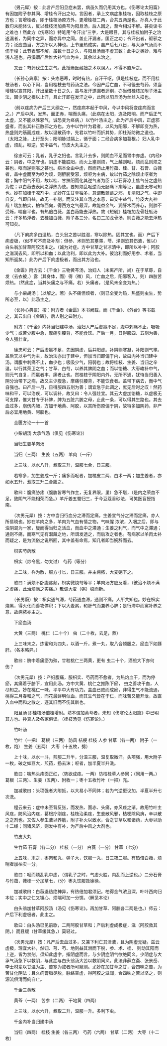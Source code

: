 <!-- { "loadSidebar": true } -->
　　（男元犀）按：此言产后阳旦症未罢，病虽久而仍用其方也。《伤寒论太阳篇》有因加附子参其间、增桂令汗出之句。言因者，承上文病症象桂枝，因取桂枝之原方也；言增桂者，即于桂枝汤原方外，更增桂枝二两，合共五两是也。孙真人于此数句未能体认，反以桂枝汤加黄芩为阳旦汤，后人因之，至今相沿不解。甚矣读书之难也！然此方《伤寒论》特笔用“令汗出”三字，大是眼目，其与桂枝加附子之治遂漏者，为同中之异，而亦异中之同。盖止汗漏者，匡正之功；令汗出者，驱邪之力；泛应曲当，方之所以入神也。上节里热成实，虽产后七八日，与大承气汤而不伤于峻；此节表邪不解，虽数十日之久，与阳旦汤而不虚其数；此中之奥妙，难与浅人道也。丹溪谓产后惟大补气血为主，其余以末治之。

　　又云：芍药伐生生之气。此授庸医藏拙之术以误人，不得不直斥之。

　　（长孙心典禀）按：头疼恶寒，时时有热，自汗干呕，俱是桂枝症。而不用桂枝汤者，以心下闷，当用桂枝去芍药汤之法。今因产后亡血，不可径去芍药，须当增桂以宣其阳，汗出至数十日之久，虽与发汗遂漏者迥别，亦当借桂枝加附子汤主法，固少阴之根以止汗，且止汗即在发汗之中，此所以阳旦汤为丝丝入扣也。

　　（前以痉病为产后三大纲之一，然痉病本起于中风，今以中风将变痉病而言之。）产后中风，发热，面正赤，喘而头痛，（此病在太阳，连及阳明。而产后正气太虚，又不能以胜邪气，诚恐变为痉病，）以竹叶汤主之。此为产后中风，正虚邪盛者，而出其补正散邪之方也。方中以竹叶为君者，以风为阳邪，不解即变为热，热盛则灼筋而成痉，故以温散药中，先君以竹叶而折其势，即杜渐防微之道也。（太阳之脉，上行至头；阳明脉过膈上，循于面；二经合病多加葛根。）妇人乳中虚，烦乱，呕逆，安中益气，竹皮大丸主之。

　　徐忠可云：乳者，乳子之妇也。言乳汁去多，则阴血不足而胃中亦虚。《内经》云：阴者，中之守也。阴虚不能胜阳，而火上壅则烦，气上越则呕。烦而乱则烦之甚也，呕而逆则呕之甚也。病本全由中虚，然而药止用竹茹、桂、甘、石膏、白薇者，盖中虚而至为呕为烦，则胆腑受邪，烦呕为主病，故以竹茹之除烦止呕者为君；胸中阳气不用，故以桂、甘扶阳而化其逆气者为臣；以石膏凉上焦气分之虚热为佐；以白薇去表间之浮热为使。要知烦乱呕逆而无肠痛下痢等证，虽虚无寒可知也。妙在加桂于凉剂中，尤妙在生甘草独多，意谓散蕴蓄之邪，复清阳之气，中即自安，气即自益，故无一补剂。而又注其立汤之本意，曰安中益气，竹皮大丸神哉！喘加柏实，柏每西向，得西方之气最深，故能益金气、润肝木而养心，则肺不受烁，喘自平也。有热倍白薇，盖白薇能去浮热。故《短剧》桂枝加龙骨牡蛎汤云：汗多热浮者，去桂加白薇、附子各三分，名曰二加龙骨汤，则白薇之能去浮热可知矣。

　　（凡下痢病多由湿热，白头翁之苦以胜湿，寒以除热，固其宣也。而）产后下痢虚极，（似不可不商及补剂；但参、术则恐其壅滞，苓、泽则恐其伤液，惟以）白头翁加甘草阿胶汤主之。（诚为对症。方中甘草之甘凉清中，即所以补中；阿胶之滋润去风，即所以和血；以此治利，即以此为大补。彼治利而好用参、术者，当知所返矣。）此为产后下痢虚极者，而出其方治也。

　　《金匮》附方云：《千金》三物黄芩汤，治妇人（未离产所，尚）在于草蓐，自发（去衣被，）露（其身体，而）得（微）风，（亡血之后，阳邪客入，则）四肢苦烦热。（然此症，当其头痛之与不痛。若）头痛者，（是风未全变为热，）

　　与小柴胡汤；（以解之。若）头不痛但烦者，（则已全变为热，热盛则虫生，势所必至，以）此汤主之。

　　（长孙心典禀）按：附方者《金匮》本书阙载，而《千金》、《外台》等书载之，其云出自《金匮》，后人别之曰附方。

　　附方：《千金》内补当归建中汤，治妇人产后虚羸不足，腹中刺痛不止，吸吸少气；或苦少腹中急，摩痛引腰背，不能食饮。产后一月，日得服四、五剂为善，令人强壮宜。

　　徐忠可云：产后虚羸不足，先因阴虚，后并阳虚。补阴则寒凝，补阳则气壅。盖后天以中气为主，故治法亦出于建中，但加当归即偏于内，故曰内补当归建中汤。谓腹中刺痛不止，血少也；吸吸少气，阳弱也；故将桂枝、生姜、当归之辛温，以行其荣卫之气；甘草、白芍，以养其脾阴之血；而以饴糖、大枣峻补中气，则元气自复，而羸者丰，痛者止也。然桂枝于阴阳内外，无所不通，犹恃当归善入阴分治带下之病，故又主少腹急，摩痛引腰背，不能饮食者。盖带下病去，而中气自强也。曰产后一月，日得服四五剂为善；谓宜急于此调之，庶无后时之叹！然药味和平，可以治疾，可以调补，故又曰：令人强壮宜。其云大虚加饴糖，以虚极无可支撑，惟大甘专于补脾，脾为五脏六腑之母，止此一条，可以得其生路也。其去血过多，崩伤内衄，方加干地黄、阿胶，以其所伤原偏于阴，故特多加阴药，非产后必宜用地黄、阿胶也。

　　金匮方论一十一首

　　小柴胡汤 大承气汤（俱见《伤寒论》）

　　当归生姜羊肉汤

　　当归（三两） 生姜（五两） 羊肉（一斤）

　　上三味，以水八升，煮取三升，温服七合，日三服。

　　若寒多，加生姜成一斤；痛多而呕者，加橘皮二两、白术一两；加生姜者，亦如水五升，煮取三升二合服之。

　　歌曰：腹痛胁疼（腹胁皆寒气作主，无复界限，里）急不堪，（是内之荣血不足，致阴气不能相荣而急。）羊斤姜五蜀归三，于今豆蔻香砂法，可笑医盲授指南。

　　（次男元犀）按：方中当归行血分之滞而定痛，生姜宣气分之滞而定痛，亦人所易晓也。妙在羊肉之多，羊肉为气血有情之物，气味腥 浓浓，入咽之后，即与浊阴混为一家，旋而得当归之活血，而血中之滞通；生姜之利气，而气中之滞通；通则不痛，而寒气无有潜藏之地，所谓发透之，而后攻之者也。苟病家以羊肉太补而疑之，是为流俗之说所囿，其中盖有命焉，知几者即当婉辞而去。

　　枳实芍药散

　　枳实（炒令黑，勿太过） 芍药（等分）

　　上二味，杵为散，服方寸匕，日三服。并主痈脓，大麦粥下之。

　　歌曰：满烦不卧腹疼频，枳实微烧芍等平；羊肉汤方应反看，（彼治不烦不满之虚痛，此治烦满之实痛。）散调大麦（粥）稳而新。

　　（长男蔚）按：枳实通气滞，芍药通血滞，通则不痛，人所共知也。妙在枳实烧黑，得火化而善攻停积；下以大麦粥，和肝气而兼养心脾；是行滞中而寓补养之意，故痈脓亦主之。

　　下瘀血汤

　　大黄（三两） 桃仁（二十个） 虫（二十枚，去足，熬）

　　上三味末之，炼蜜和为四丸，以酒一斤，煮一丸，取八合顿服之，瘀血下如豚肝。（各本略异。）

　　歌曰：脐中着痛瘀为殃，廿粒桃仁三两黄，更有 虫二十个，酒煎大下亦何伤？

　　（次男元犀）按：产妇腹痛，服枳实、芍药而不愈者，为热灼血干，而为停瘀，其痛着于脐下，宜用此汤。方中大黄、桃仁之推陈下瘀， 虫之善攻干血，人尽知之。妙在桃仁一味，平平中大有功力。盖血已败而成瘀，非得生气不能流通，桃得三月春和之气，而花最鲜明似血，而其生气皆在于仁，而味苦又能开泄，故直入血中而和之散之，逐其旧而不伤其新也。

　　阳旦汤 即桂枝汤倍桂增附。坊本谓加黄芩者，未知《伤寒论太阳篇》中已明其方也。孙真人及各家俱误。（桂枝汤见《伤寒论》。）

　　竹叶汤

　　竹叶（一把） 葛根（三两） 防风 桔梗 桂枝 人参 甘草（各一两） 附子（一枚，炮） 生姜（五两） 大枣（十五枚，劈）

　　上十味，以水一斗，煎服二升半，分温三服，温复取微汗。头项强，用大附子一枚，破之如豆大，煎药，扬去沫；呕者，加半夏半升洗。

　　歌曰：喘热头疼面正红，（势欲成痉。一两）防桔桂草人参同；（同用一两。）葛根（三两）、生姜（五两）、附枚一；枣十五枚竹叶（一把）充。

　　加减歌曰：头项强者大附抵，以大易小不同体；若为气逆更议加，半夏半升七次洗。

　　程云来云：症中未至背反张，而发热、面赤、头痛，亦风痉之渐。故用竹叶主风痉，防风治内痉，葛根疗刚痉，桂枝治柔痉，生姜散风邪，桔梗除风痹，辛以散之之剂也。又佐人参生液以养筋，附子补火以致水，合之甘草以和诸药，大枣以助十二经；同诸风济，则发中有补，为产后中风之大剂也。

　　竹皮大丸

　　生竹茹 石膏（各二分） 桂枝（一分） 白薇（一分） 甘草（七分）

　　上五味，末之，枣肉和丸，弹子大，饮服一丸，日三夜二服。有热倍白薇，烦喘者加柏实一分。

　　歌曰：呕而烦乱乳中虚，（谓乳子之时，气虚火胜，内乱而上逆也。）二分石膏与竹茹，薇桂一分加草七，（分）枣丸饮服效徐徐。

　　加减歌曰：白薇退热绝神异，有热倍加君须记。柏得金气浓且深，叶叶西向归本位；实中之仁又镇心，烦喘可加一分饵。（解见本论）

　　白头翁加甘草阿胶汤（汤见《伤寒论》。再加甘草、阿胶各二两是也。）师云：产后下利虚极者，此主之。

　　歌曰：白头汤已见前歌，二两阿胶甘草和；产后利虚成极症，滋（阿胶救其阴，）而且缓（甘草缓其急，）莫轻过。

　　（次男元犀）按：凡产后去血过多，又兼下利亡其津液，且为阴虚无疑。兹云虚极，理宜大补，然归、芎、芍、地则益其滑而下脱，参、术、桂、 则动其阳而上逆，皆为禁剂。须知此虚字，指阴虚而言，与少阴症阴气欲绝同义。少阴症与大承气汤急下以救阴，与此症与白头翁汤大苦以救阴同义。此法非薛立斋、张景岳、李士材辈以甘温为主、苦寒为戒者所可窥测。尤妙在加甘草之甘，合四味之苦，为苦甘化阴法；且久痢膏脂尽脱，脉络空虚，得阿胶之滋润，合四味之苦以坚之，则源流俱清而痢自止。

　　千金三黄散

　　黄芩（一两） 苦参（二两） 干地黄（四两）

　　上三味，以水六升，煮取二升，温服一升。多利下虫。

　　千金内补当归建中汤

　　当归（四两） 桂枝 生姜（各三两） 芍药（六两） 甘草（二两） 大枣（十二枚）

